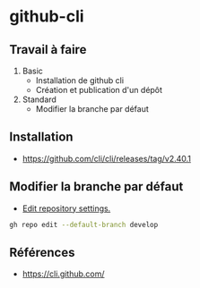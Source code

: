 # github-cli

## Travail à faire 

1. Basic
   - Installation de github cli
   - Création et publication d'un dépôt
2. Standard
   - Modifier la branche par défaut 

## Installation 
- https://github.com/cli/cli/releases/tag/v2.40.1

## Modifier la branche par défaut 

- [Edit repository settings.](https://cli.github.com/manual/gh_repo_edit)

```bash
gh repo edit --default-branch develop
```

## Références 
- https://cli.github.com/